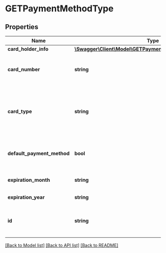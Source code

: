 # GETPaymentMethodType

## Properties
Name | Type | Description | Notes
------------ | ------------- | ------------- | -------------
**card_holder_info** | [**\Swagger\Client\Model\GETPaymentMethodTypeCardHolderInfo**](GETPaymentMethodTypeCardHolderInfo.md) |  | [optional] 
**card_number** | **string** | Credit or debit card number, 16 characters or less, masked for security purposes. | [optional] 
**card_type** | **string** | The type of credit card or debit card being billed.  Possible values are: &#x60;Visa&#x60;, &#x60;MasterCard&#x60;, &#x60;AmericanExpress&#x60;, &#x60;Discover&#x60;. | [optional] 
**default_payment_method** | **bool** | Contains true if this is the default payment method for this customer, otherwise false. | [optional] 
**expiration_month** | **string** | Two-digit expiration month (01 - 12). | [optional] 
**expiration_year** | **string** | Four-digit expiration year. | [optional] 
**id** | **string** | Unique ID generated by Zuora when this payment method was created. | [optional] 

[[Back to Model list]](../README.md#documentation-for-models) [[Back to API list]](../README.md#documentation-for-api-endpoints) [[Back to README]](../README.md)


